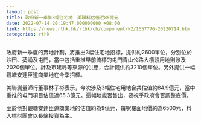 ```yaml
---
layout: post
title: 政府新一季推3幅住宅地　美聯料估值近85億元
date: 2022-07-14 20:19:47.000000000 +08:00
link: https://news.rthk.hk/rthk/ch/component/k2/1657776-20220714.htm
categories: rthk
---
```


政府新一季度的賣地計劃，將推出3幅住宅地招標，提供約2600單位，分別位於沙田、葵涌及屯門，當中包括重推早前流標的屯門青山公路大欖段用地則涉及2020個單位。計及市建局等來源的供應，合計提供約3210個單位。另外提供一幅觀塘安達臣道商業地在今季招標。

美聯測量師行董事林子彬表示，今次涉及3幅住宅用地合共估值約84.9億元，當中重推的屯門項目估值達65.3億元。這幅地能否售出，要視乎政府會否調整底價。

至於他對觀塘安達臣道商業地的估值約為9億元，每呎樓面地價約為6500元，料入標財團會以長線投資為主。
